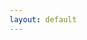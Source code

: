 ```yaml
---
layout: default
---
```


<!-- Unity Book Project [책 관리 프로젝트] -->

<!--


{% for list in site.project_management_list %}

<div class="intro_document_main_{{list.index}}">
	<div class="wide_area">
	    <div class="local_area">
            <a href="{{list.url}}">
                <div class = "intro_contents">
	                <div class="image_setup">
                        <img src="{{list.img }}">
                    <div class="txt">{{ list.title }}</div>
                    </div>
                </div>
            </a>
        </div>
    </div>
</div>

{% endfor %}

-->